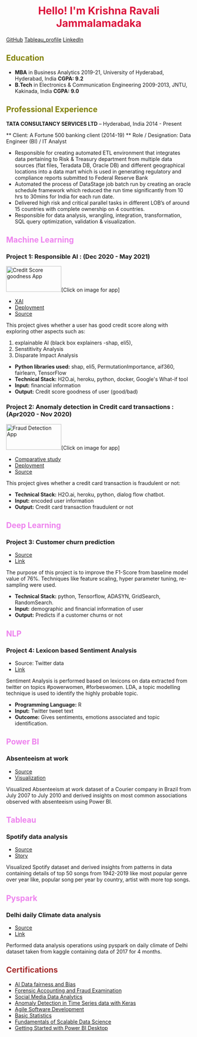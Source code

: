 # <center><font color='crimson'>Hello! I'm <b>Krishna Ravali Jammalamadaka</b></font></center>

[GitHub](https://github.com/KrishnaRJ422?tab=repositories/)   [Tableau_profile](https://public.tableau.com/profile/krishna.j6856#!/)   [LinkedIn](https://www.linkedin.com/in/krishna-j-2a4838116/)

## <font color='olive'>Education</font>
* <b>MBA</b> in Business Analytics 2019-21, University of Hyderabad, Hyderabad, India <b>CGPA: 9.2</b>
* <b>B.Tech</b> in Electronics & Communication Engineering 2009-2013, JNTU, Kakinada, India <b>CGPA: 9.0</b>

## <font color='olive'>Professional Experience</font>
<b>TATA CONSULTANCY SERVICES LTD</b> – Hyderabad, India                                                                                                        2014 - Present 

** Client: A Fortune 500 banking client (2014-19)
** Role / Designation: Data Engineer (BI) / IT Analyst 

* Responsible for creating automated ETL environment that integrates data pertaining to Risk & Treasury department 
from multiple data sources (flat files, Teradata DB, Oracle DB) and different geographical locations into a data 
mart which is used in generating regulatory and compliance reports submitted to Federal Reserve Bank
* Automated the process of DataStage job batch run by creating an oracle schedule framework which reduced the run 
time significantly from 10 hrs to 30mins for India for each run date.
* Delivered high risk and critical parallel tasks in different LOB’s of around 15 countries with complete ownership 
on 4 countries.
* Responsible for data analysis, wrangling, integration, transformation, SQL query optimization, validation & 
visualization.

## <font color='violet'>Machine Learning</font>

### Project 1: Responsible AI : (Dec 2020 - May 2021)

<a href="https://credit-score-status.herokuapp.com/"><img alt="Credit Score goodness App" src="https://www.practicalcredit.com/wp-content/uploads/2018/11/good-bad-credit.jpg" width="150" height="70"></a>[Click on image for app]

* [XAI](https://github.com/KrishnaRJ422/Explainability_Bias_Fairness-in-AI)
* [Deployment](https://github.com/KrishnaRJ422/German-Credit-Status)
* [Source](https://archive.ics.uci.edu/ml/datasets/Statlog+%28German+Credit+Data%29)

This project gives whether a user has good credit score along with exploring other aspects such as:
1) explainable AI (black box explainers -shap, eli5), 
2) Senstitivity Analysis
3) Disparate Impact Analysis

* **Python libraries used:** shap, eli5, PermutationImportance, aif360, fairlearn, TensorFlow
* **Technical Stack:** H2O.ai, heroku, python, docker, Google's What-if tool
* **Input:** financial information
* **Output:** Credit score goodness of user (good/bad)

### Project 2: Anomaly detection in Credit card transactions : (Apr2020 - Nov 2020)

<a href="https://credit-fraud-detection.herokuapp.com/"><img alt="Fraud Detection App" src="https://www.eastwestbank.com/ReachFurther/NewsArticleStore/519/Credit-card-fraud-top.jpg" width="150" height="70"></a>[Click on image for app]
                                                                                                                           
* [Comparative study](https://github.com/KrishnaRJ422/credit-card-fraud-detection)
* [Deployment](https://github.com/KrishnaRJ422/credit-fraud-detection)
* [Source](https://www.kaggle.com/mlg-ulb/creditcardfraud)

This project gives whether a credit card transaction is fraudulent or not:
* **Technical Stack:** H2O.ai, heroku, python, dialog flow chatbot.
* **Input:** encoded user information
* **Output:** Credit card transaction fraudulent or not

## <font color='violet'>Deep Learning</font>

### Project 3: Customer churn prediction

* [Source](https://www.kaggle.com/santoshd3/bank-customers?select=Churn+Modeling.csv)
* [Link](https://krishnarj422.github.io/Churn-Prediction-Modeling/Churn_prediction_using_deep_learning.html)

The purpose of this project is to improve the F1-Score from baseline model value of 76%. Techniques like feature scaling, hyper parameter tuning, re-sampling were used.
* **Technical Stack:** python, Tensorflow, ADASYN, GridSearch, RandomSearch.
* **Input:** demographic and financial information of user
* **Output:** Predicts if a customer churns or not

## <font color='violet'>NLP</font>

### Project 4: Lexicon based Sentiment Analysis

* Source: Twitter data
* [Link](https://github.com/KrishnaRJ422/Twitter-Sentiment-Analysis)

Sentiment Analysis is performed based on lexicons on data extracted from twitter on topics #powerwomen, #forbeswomen. LDA, a topic modelling technique is used to identify the highly probable topic.
* **Programming Language:** R
* **Input:** Twitter tweet text
* **Outcome:** Gives sentiments, emotions associated and topic identification.

## <font color='violet'>Power BI</font>

### Absenteeism at work

* [Source](https://archive.ics.uci.edu/ml/datasets/Absenteeism+at+work)
* [Visualization](https://github.com/KrishnaRJ422/POWER-BI-viz/blob/master/Absenteeism%20at%20work/Absenteeism%20at%20work%20at%20a%20courier%20company%20in%20brazil.pdf)

Visualized Absenteeism at work dataset of a Courier company in Brazil from July 2007 to July 2010 and derived insights on most common associations observed with absenteeism using Power BI.

## <font color='violet'>Tableau</font>

### Spotify data analysis

* [Source](https://www.kaggle.com/leonardopena/top-50-spotify-songs-by-each-country)
* [Story](https://public.tableau.com/app/profile/krishna.j6856/viz/Spotifydataanalysis/spotifystoryboard)

Visualized Spotify dataset and derived insights from patterns in data containing details of top 50 songs from 1942-2019 like most popular genre over year like, popular song per year by country, artist with more top songs.

## <font color='violet'>Pyspark</font>

### Delhi daily Climate data analysis

* [Source](https://www.kaggle.com/sumanthvrao/daily-climate-time-series-data)
* [Link](https://github.com/KrishnaRJ422/pyspark_basics/blob/main/pyspark_practise2.ipynb)

Performed data analysis operations using pyspark on daily climate of Delhi dataset taken from kaggle containing data of 2017 for 4 months.

## <font color='brown'>Certifications</font>
  
  * [AI Data fairness and Bias](https://www.coursera.org/account/accomplishments/verify/X3FBBKGW6FFQ)
  * [Forensic Accounting and Fraud Examination](https://www.coursera.org/account/accomplishments/verify/TX3K3FGQEQAR)
  * [Social Media Data Analytics](https://www.coursera.org/account/accomplishments/verify/NZHPZ7EZZDTB)
  * [Anomaly Detection in Time Series data with Keras](https://www.coursera.org/account/accomplishments/verify/S4ZB3REQPKGZ)
  * [Agile Software Development](https://www.coursera.org/account/accomplishments/verify/M6PU8LJQEKEE)
  * [Basic Statistics](https://www.coursera.org/account/accomplishments/verify/G4AEDJBKLSHR)
  * [Fundamentals of Scalable Data Science](https://www.coursera.org/account/accomplishments/verify/PN5DE4W5L2VE)
  * [Getting Started with Power BI Desktop](https://www.coursera.org/account/accomplishments/verify/M3E2HABLVDJR)





